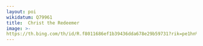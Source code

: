```yaml
---
layout: poi
wikidatum: Q79961
title:  Christ the Redeemer
image: >-
https://th.bing.com/th/id/R.f8011686ef1b39436dda678e29b59731?rik=pe1hn%2f0RGoSTTQ&riu=http%3a%2f%2f1.bp.blogspot.com%2f-c4E0Iu2uKg4%2fVma0LAopJrI%2fAAAAAAAADik%2faZKcCrw4YGA%2fs1600%2fcristo.jpg&ehk=s32T1010hfNFWMECzGWMAAFTVzEVRLvmKVnKvv1e3ps%3d&risl=&pid=ImgRaw&r=0
---
```

